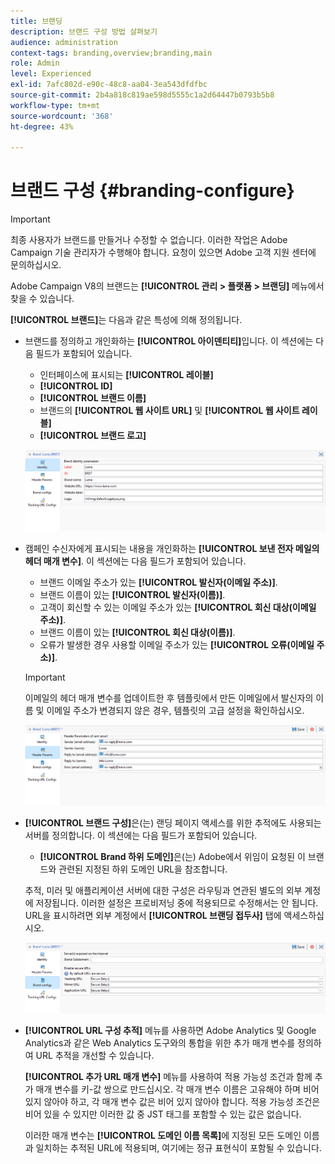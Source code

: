 ```yaml
---
title: 브랜딩
description: 브랜드 구성 방법 살펴보기
audience: administration
context-tags: branding,overview;branding,main
role: Admin
level: Experienced
exl-id: 7afc802d-e90c-48c8-aa04-3ea543dfdfbc
source-git-commit: 2b4a818c819ae598d5555c1a2d64447b0793b5b8
workflow-type: tm+mt
source-wordcount: '368'
ht-degree: 43%

---
```


# 브랜드 구성 {#branding-configure}

>[!IMPORTANT]
>
>최종 사용자가 브랜드를 만들거나 수정할 수 없습니다. 이러한 작업은 Adobe Campaign 기술 관리자가 수행해야 합니다. 요청이 있으면 Adobe 고객 지원 센터에 문의하십시오.

Adobe Campaign V8의 브랜드는 **[!UICONTROL 관리 > 플랫폼 > 브랜딩]** 메뉴에서 찾을 수 있습니다.

**[!UICONTROL 브랜드]**&#x200B;는 다음과 같은 특성에 의해 정의됩니다.

* 브랜드를 정의하고 개인화하는 **[!UICONTROL 아이덴티티]**&#x200B;입니다. 이 섹션에는 다음 필드가 포함되어 있습니다.

   * 인터페이스에 표시되는 **[!UICONTROL 레이블]**
   * **[!UICONTROL ID]**
   * **[!UICONTROL 브랜드 이름]**
   * 브랜드의 **[!UICONTROL 웹 사이트 URL]** 및 **[!UICONTROL 웹 사이트 레이블]**
   * **[!UICONTROL 브랜드 로고]**

  ![](assets/branding_1.png)

* 캠페인 수신자에게 표시되는 내용을 개인화하는 **[!UICONTROL 보낸 전자 메일의 헤더 매개 변수]**. 이 섹션에는 다음 필드가 포함되어 있습니다.

   * 브랜드 이메일 주소가 있는 **[!UICONTROL 발신자(이메일 주소)]**.
   * 브랜드 이름이 있는 **[!UICONTROL 발신자(이름)]**.
   * 고객이 회신할 수 있는 이메일 주소가 있는 **[!UICONTROL 회신 대상(이메일 주소)]**.
   * 브랜드 이름이 있는 **[!UICONTROL 회신 대상(이름)]**.
   * 오류가 발생한 경우 사용할 이메일 주소가 있는 **[!UICONTROL 오류(이메일 주소)]**.

  >[!IMPORTANT]
  >
  >이메일의 헤더 매개 변수를 업데이트한 후 템플릿에서 만든 이메일에서 발신자의 이름 및 이메일 주소가 변경되지 않은 경우, 템플릿의 고급 설정을 확인하십시오.

  ![](assets/branding_2.png)

* **[!UICONTROL 브랜드 구성]**&#x200B;은(는) 랜딩 페이지 액세스를 위한 추적에도 사용되는 서버를 정의합니다. 이 섹션에는 다음 필드가 포함되어 있습니다.

   * **[!UICONTROL Brand 하위 도메인]**&#x200B;은(는) Adobe에서 위임이 요청된 이 브랜드와 관련된 지정된 하위 도메인 URL을 참조합니다.

  추적, 미러 및 애플리케이션 서버에 대한 구성은 라우팅과 연관된 별도의 외부 계정에 저장됩니다. 이러한 설정은 프로비저닝 중에 적용되므로 수정해서는 안 됩니다. URL을 표시하려면 외부 계정에서 **[!UICONTROL 브랜딩 접두사]** 탭에 액세스하십시오.

  ![](assets/branding_3.png)

* **[!UICONTROL URL 구성 추적]** 메뉴를 사용하면 Adobe Analytics 및 Google Analytics과 같은 Web Analytics 도구와의 통합을 위한 추가 매개 변수를 정의하여 URL 추적을 개선할 수 있습니다.

  **[!UICONTROL 추가 URL 매개 변수]** 메뉴를 사용하여 적용 가능성 조건과 함께 추가 매개 변수를 키-값 쌍으로 만드십시오. 각 매개 변수 이름은 고유해야 하며 비어 있지 않아야 하고, 각 매개 변수 값은 비어 있지 않아야 합니다. 적용 가능성 조건은 비어 있을 수 있지만 이러한 값 중 JST 태그를 포함할 수 있는 값은 없습니다.

  이러한 매개 변수는 **[!UICONTROL 도메인 이름 목록]**&#x200B;에 지정된 모든 도메인 이름과 일치하는 추적된 URL에 적용되며, 여기에는 정규 표현식이 포함될 수 있습니다.
